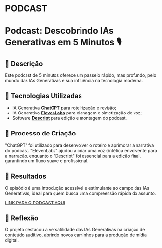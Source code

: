 # PODCAST

# Podcast: Descobrindo IAs Generativas em 5 Minutos 🎙️

## 📒 Descrição

Este podcast de 5 minutos oferece um passeio rápido, mas profundo, pelo mundo das IAs Generativas e sua influência na tecnologia moderna.

## 🤖 Tecnologias Utilizadas

- IA Generativa **[ChatGPT](https://chat.openai.com/)** para roteirização e revisão;
- IA Generativa **[ElevenLabs](https://www.elevenlabs.io/)** para clonagem e sintetização de voz;
- Software **[Descript](https://www.descript.com/)** para edição e montagem do podcast.

## 🧐 Processo de Criação

"ChatGPT" foi utilizado para desenvolver o roteiro e aprimorar a narrativa do podcast. "ElevenLabs" ajudou a criar uma voz sintética envolvente para a narração, enquanto o "Descript" foi essencial para a edição final, garantindo um fluxo suave e profissional.

## 🚀 Resultados

O episódio é uma introdução acessível e estimulante ao campo das IAs Generativas, ideal para quem busca uma compreensão rápida do assunto.

[LINK PARA O PODCAST AQUI](https://youtu.be/qpt9fBmnRdY)

## 💭 Reflexão

O projeto destacou a versatilidade das IAs Generativas na criação de conteúdo auditivo, abrindo novos caminhos para a produção de mídia digital.